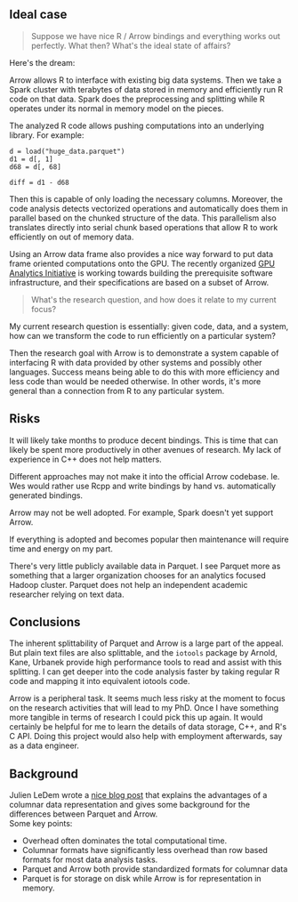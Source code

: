 ## Ideal case

> Suppose we have nice R / Arrow bindings and everything works out perfectly.
> What then? What's the ideal state of affairs?  

Here's the dream:

Arrow allows R to interface with existing big data systems. Then we take a
Spark cluster with terabytes of data stored in memory and efficiently run R
code on that data. Spark does the preprocessing and splitting while R
operates under its normal in memory model on the pieces.

The analyzed R code allows pushing computations into an underlying library.
For example:

```
d = load("huge_data.parquet")
d1 = d[, 1]
d68 = d[, 68]

diff = d1 - d68
```

Then this is capable of only loading the necessary columns. Moreover, the
code analysis detects vectorized operations and automatically does them in
parallel based on the chunked structure of the data. This parallelism also
translates directly into serial chunk based operations that allow R to work
efficiently on out of memory data.

Using an Arrow data frame also provides a nice way forward to put
data frame oriented computations onto the GPU. The recently organized 
[GPU Analytics Initiative](http://gpuopenanalytics.com/) is working towards
building the prerequisite software infrastructure, and their specifications
are based on a subset of Arrow.

> What's the research question, and how does it relate to my current focus?

My current research question is essentially: given code, data, and a
system, how can we transform the code to run efficiently on a particular
system?

Then the research goal with Arrow is to demonstrate a system capable of
interfacing R with data provided by other systems and possibly other
languages. Success means being able to do this with more efficiency and
less code than would be needed otherwise. In other words, it's more general
than a connection from R to any particular system.

## Risks

It will likely take months to produce decent bindings. This is time that
can likely be spent more productively in other avenues of research. My lack of
experience in C++ does not help matters.

Different approaches may not make it into the official Arrow codebase. Ie.
Wes would rather use Rcpp and write bindings by hand vs. automatically
generated bindings.

Arrow may not be well adopted. For example, Spark doesn't yet support
Arrow.

If everything is adopted and becomes popular then maintenance will require
time and energy on my part.

There's very little publicly available data in Parquet. I see Parquet more
as something that a larger organization chooses for an analytics focused
Hadoop cluster. Parquet does not help an independent academic researcher
relying on text data.

## Conclusions

The inherent splittability of Parquet and Arrow is a large part of the
appeal. But plain text files are also splittable, and the `iotools` package
by Arnold, Kane, Urbanek provide high performance tools to read and assist
with this splitting. I can get deeper into the code analysis faster by
taking regular R code and mapping it into equivalent iotools code.

Arrow is a peripheral task. It seems much less risky at the moment to
focus on the research activities that will lead to my PhD. Once I have
something more tangible in terms of research I could pick this up again.
It would certainly be helpful for me to learn the details of data storage,
C++, and R's C API. Doing this project would also help with employment
afterwards, say as a data engineer.

## Background

Julien LeDem wrote a [nice blog
post](http://www.kdnuggets.com/2017/02/apache-arrow-parquet-columnar-data.html)
that explains the advantages of a columnar data representation and gives
some background for the differences between Parquet and Arrow.  
Some key points:
- Overhead often dominates the total computational time.
- Columnar formats have significantly less overhead than row based formats
  for most data analysis tasks.
- Parquet and Arrow both provide standardized formats for columnar data
- Parquet is for storage on disk while Arrow is for representation in
  memory.
